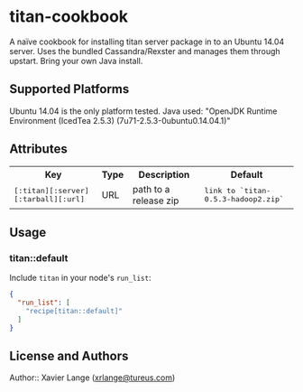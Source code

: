 # titan-cookbook

A naïve cookbook for installing titan server package in to an Ubuntu 14.04 server. Uses the bundled Cassandra/Rexster and manages them through upstart. Bring your own Java install.

## Supported Platforms

Ubuntu 14.04 is the only platform tested. Java used: "OpenJDK Runtime Environment (IcedTea 2.5.3) (7u71-2.5.3-0ubuntu0.14.04.1)"

## Attributes

<table>
  <tr>
    <th>Key</th>
    <th>Type</th>
    <th>Description</th>
    <th>Default</th>
  </tr>
  <tr>
    <td><tt>[:titan][:server][:tarball][:url]</tt></td>
    <td>URL</td>
    <td>path to a release zip</td>
    <td><tt>link to `titan-0.5.3-hadoop2.zip`</tt></td>
  </tr>
</table>

## Usage

### titan::default

Include `titan` in your node's `run_list`:

```json
{
  "run_list": [
    "recipe[titan::default]"
  ]
}
```

## License and Authors

Author:: Xavier Lange (<xrlange@tureus.com>)
